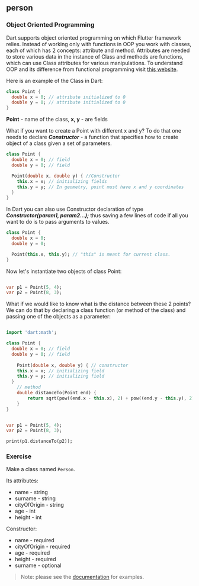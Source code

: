 ## person

### Object Oriented Programming

Dart supports object oriented programming on which Flutter framework relies. Instead of working only with functions in OOP you work with classes, each of which has 2 concepts: attribute and method. Attributes are needed to store various data in the instance of Class and methods are functions, which can use Class attributes for various manipulations. To understand OOP and its difference from functional programming visit [this website](https://www.freecodecamp.org/news/object-oriented-programming-concepts-21bb035f7260/).

Here is an example of the Class in Dart:

```dart
class Point {
  double x = 0; // attribute initialized to 0
  double y = 0; // attribute initialized to 0
}
```

**Point** - name of the class, **x, y** - are fields

What if you want to create a Point with different x and y? To do that one needs to declare **_Constructor_** - a function that specifies how to create object of a class given a set of parameters.

```dart
class Point {
  double x = 0; // field
  double y = 0; // field

  Point(double x, double y) { //Constructor
    this.x = x; // initializing fields
    this.y = y; // In geometry, point must have x and y coordinates
  }
}
```

In Dart you can also use Constructor declaration of type **_Constructor(param1, param2...);_** thus saving a few lines of code if all you want to do is to pass arguments to values.

```dart
class Point {
  double x = 0;
  double y = 0;

  Point(this.x, this.y); // "this" is meant for current class.
}
```

Now let's instantiate two objects of class Point:

```dart

var p1 = Point(5, 4);
var p2 = Point(8, 3);
```

What if we would like to know what is the distance between these 2 points? We can do that by declaring a class function (or method of the class) and passing one of the objects as a parameter:

```dart

import 'dart:math';

class Point {
  double x = 0; // field
  double y = 0; // field
   
	Point(double x, double y) { // constructor
    this.x = x; // initializing field
    this.y = y; // initializing field
  }
	// method
	double distanceTo(Point end) {
		return sqrt(pow((end.x - this.x), 2) + pow((end.y - this.y), 2));
	}
}
```

```dart

var p1 = Point(5, 4);
var p2 = Point(8, 3);

print(p1.distanceTo(p2));
```

### **Exercise**

Make a class named `Person`.

Its attributes:

- name - string
- surname - string
- cityOfOrigin - string
- age - int
- height - int

Constructor:

- name - required
- cityOfOrigin - required
- age - required
- height - required
- surname - optional

> Note: please see the [documentation](https://dart.dev/guides/language/language-tour#classes) for examples.
